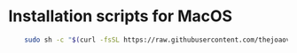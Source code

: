 # Installation scripts for MacOS
```bash
    sudo sh -c "$(curl -fsSL https://raw.githubusercontent.com/thejoaov/installation-scripts/master/mac/install.sh)"
```